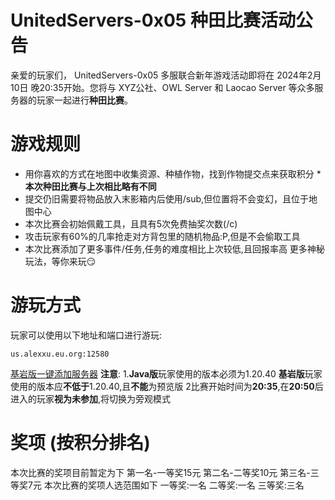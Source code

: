 # UnitedServers-0x05 种田比赛活动公告

亲爱的玩家们， UnitedServers-0x05 多服联合新年游戏活动即将在 2024年2月10日 晚20:35开始。您将与 XYZ公社、OWL Server 和 Laocao Server 等众多服务器的玩家一起进行**种田比赛**。

# 游戏规则

* 用你喜欢的方式在地图中收集资源、种植作物，找到作物提交点来获取积分
***本次种田比赛与上次相比略有不同**
* 提交仍旧需要将物品放入末影箱内后使用/sub,但位置将不会变幻，且位于地图中心
* 本次比赛会初始佩戴工具，且具有5次免费抽奖次数(/c)
* 攻击玩家有60%的几率抢走对方背包里的随机物品:P,但是不会偷取工具
* 本次比赛添加了更多事件/任务,任务的难度相比上次较低,且回报率高
更多神秘玩法，等你来玩😏

# 游玩方式

玩家可以使用以下地址和端口进行游玩:
```
us.alexxu.eu.org:12580
```

[基岩版一键添加服务器](minecraft://?addExternalServer=UnitedServers-0x04|us.alexxu.eu.org:12580)
**注意**:
1.**Java版**玩家使用的版本必须为1.20.40
  **基岩版**玩家使用的版本应**不低于**1.20.40,且**不能**为预览版
2比赛开始时间为**20:35**,在**20:50**后进入的玩家**视为未参加**,将切换为旁观模式

# 奖项 (按积分排名)

本次比赛的奖项目前暂定为下
第一名-一等奖15元
第二名-二等奖10元
第三名-三等奖7元
本次比赛的奖项人选范围如下
一等奖:一名
二等奖:一名
三等奖:三名
